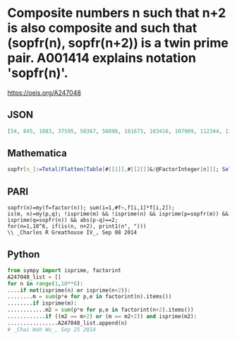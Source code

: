 # Composite numbers n such that n\+2 is also composite and such that \(sopfr\(n\), sopfr\(n\+2\)\) is a twin prime pair\. A001414 explains notation 'sopfr\(n\)'\.
https://oeis.org/A247048
## JSON
```JSON
[54, 845, 1083, 37595, 50367, 50898, 101673, 103416, 107909, 112344, 117390, 160020, 172176, 266342, 761926, 839147, 1183488, 1190597, 1629219, 1711950, 1742585, 2247839, 2312190, 2345894, 2372272, 2756502, 3092261, 3679504, 3710280, 4832298, 5267824, 5305023, 5350590, 6720445]
```
## Mathematica
```Mathematica
sopfr[n_]:=Total[Flatten[Table[#[[1]],#[[2]]]&/@FactorInteger[n]]]; Select[ Range[ 673*10^4], CompositeQ[#]&&CompositeQ[#+2]&&AllTrue[ {sopfr[ #], sopfr[#+2]},PrimeQ]&&Abs[sopfr[#]-sopfr[#+2]]==2&] (* Requires Mathematica version 10 or later *)  (* _Harvey P. Dale_, Apr 16 2018 *)
```
## PARI
```PARI
sopfr(n)=my(f=factor(n)); sum(i=1,#f~,f[i,1]*f[i,2]);
is(m, n)=my(p,q); !isprime(m) && !isprime(n) && isprime(p=sopfr(m)) && isprime(q=sopfr(n)) && abs(p-q)==2;
for(n=1,10^6, if(is(n, n+2), print1(n", ")))
\\ _Charles R Greathouse IV_, Sep 08 2014
```
## Python
```Python
from sympy import isprime, factorint
A247048_list = []
for n in range(1,10**6):
....if not(isprime(n) or isprime(n+2)):
........m = sum(p*e for p,e in factorint(n).items())
........if isprime(m):
............m2 = sum(p*e for p,e in factorint(n+2).items())
............if ((m2 == m+2) or (m == m2+2)) and isprime(m2):
................A247048_list.append(n)
# _Chai Wah Wu_, Sep 25 2014
```
